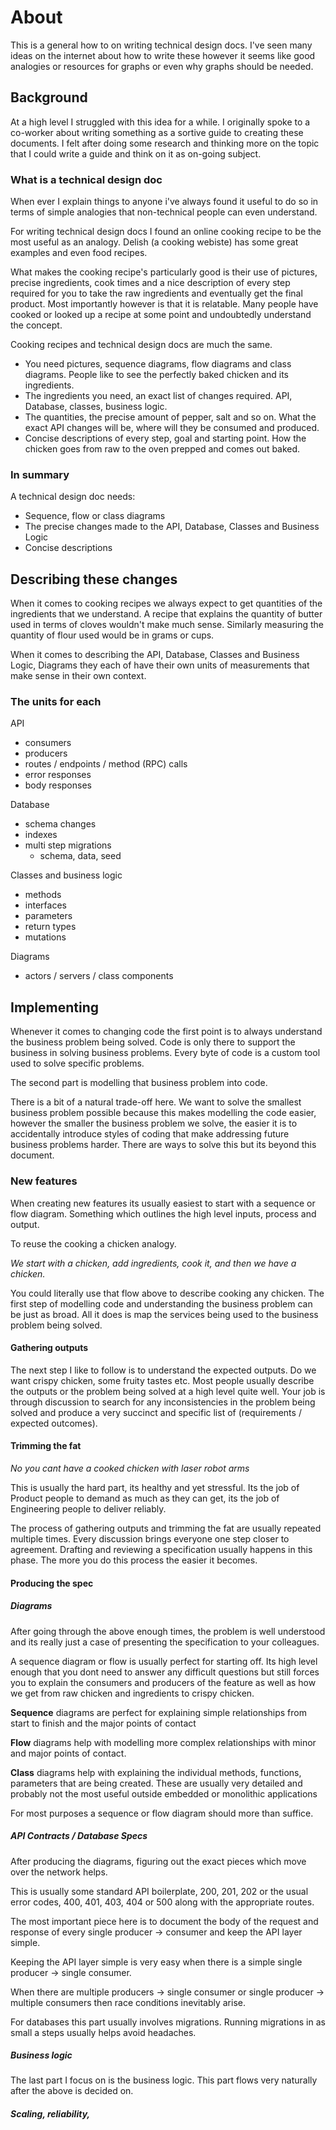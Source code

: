 # About

This is a general how to on writing technical design docs. I've seen many ideas on the internet about how to write these
however it seems like good analogies or resources for graphs or even why graphs should be needed.

## Background

At a high level I struggled with this idea for a while. I originally spoke to a co-worker about writing something
as a sortive guide to creating these documents. I felt after doing some research and thinking more on the topic that
I could write a guide and think on it as on-going subject.

### What is a technical design doc

When ever I explain things to anyone i've always found it useful to do so in terms of simple analogies that non-technical 
people can even understand.

For writing technical design docs I found an online cooking recipe to be the most useful as an analogy. Delish (a cooking webiste) 
has some great examples and even food recipes.

What makes the cooking recipe's particularly good is their use of pictures, precise ingredients, cook times and a nice 
description of every step required for you to take the raw ingredients and eventually get the final product. Most importantly
however is that it is relatable. Many people have cooked or looked up a recipe at some point and undoubtedly understand the concept. 

Cooking recipes and technical design docs are much the same. 

- You need pictures, sequence diagrams, flow diagrams and class diagrams. People like to see the perfectly baked chicken and its ingredients.
- The ingredients you need, an exact list of changes required. API, Database, classes, business logic. 
- The quantities, the precise amount of pepper, salt and so on. What the exact API changes will be, where will they be consumed and produced.
- Concise descriptions of every step, goal and starting point. How the chicken goes from raw to the oven prepped and comes out baked.

### In summary

A technical design doc needs:

- Sequence, flow or class diagrams
- The precise changes made to the API, Database, Classes and Business Logic
- Concise descriptions

## Describing these changes

When it comes to cooking recipes we always expect to get quantities of the ingredients that we understand. A recipe
that explains the quantity of butter used in terms of cloves wouldn't make much sense. Similarly measuring the quantity
of flour used would be in grams or cups.

When it comes to describing the API, Database, Classes and Business Logic, Diagrams they each of have their own units of 
measurements that make sense in their own context.

### The units for each

API
- consumers
- producers
- routes / endpoints / method (RPC) calls
- error responses
- body responses

Database
- schema changes
- indexes
- multi step migrations
  - schema, data, seed

Classes and business logic
- methods
- interfaces
- parameters
- return types
- mutations

Diagrams
- actors / servers / class components

## Implementing

Whenever it comes to changing code the first point is to always understand the business problem being solved. Code is only
there to support the business in solving business problems. Every byte of code is a custom tool used to solve specific 
problems.

The second part is modelling that business problem into code.

There is a bit of a natural trade-off here. We want to solve the smallest business problem possible because this makes
modelling the code easier, however the smaller the business problem we solve, the easier it is to accidentally introduce
styles of coding that make addressing future business problems harder. There are ways to solve this but its beyond this 
document.

### New features

When creating new features its usually easiest to start with a sequence or flow diagram. Something which outlines 
the high level inputs, process and output.

To reuse the cooking a chicken analogy. 

_We start with a chicken, add ingredients, cook it, and then we have a chicken._

You could literally use that flow above to describe cooking any chicken. The first step of modelling code and understanding
the business problem can be just as broad. All it does is map the services being used to the business problem being solved.

#### Gathering outputs

The next step I like to follow is to understand the expected outputs. Do we want crispy chicken, some fruity tastes etc. 
Most people usually describe the outputs or the problem being solved at a high level quite well. Your job is through discussion
to search for any inconsistencies in the problem being solved and produce a very succinct and specific list of (requirements / expected outcomes).

#### Trimming the fat

_No you cant have a cooked chicken with laser robot arms_

This is usually the hard part, its healthy and yet stressful. Its the job of Product people to demand as much as they can get, its
the job of Engineering people to deliver reliably.

The process of gathering outputs and trimming the fat are usually repeated multiple times. Every discussion brings everyone
one step closer to agreement. Drafting and reviewing a specification usually happens in this phase. The more you do this 
process the easier it becomes.

#### Producing the spec

##### Diagrams

After going through the above enough times, the problem is well understood and its really just a case of presenting
the specification to your colleagues.

A sequence diagram or flow is usually perfect for starting off. Its high level enough that you dont need to answer any
difficult questions but still forces you to explain the consumers and producers of the feature as well as how we get
from raw chicken and ingredients to crispy chicken.

**Sequence** diagrams are perfect for explaining simple relationships from start to finish and the major points of contact

**Flow** diagrams help with modelling more complex relationships with minor and major points of contact.

**Class** diagrams help with explaining the individual methods, functions, parameters that are being created. These are usually
very detailed and probably not the most useful outside embedded or monolithic applications

For most purposes a sequence or flow diagram should more than suffice.

##### API Contracts / Database Specs

After producing the diagrams, figuring out the exact pieces which move over the network helps.

This is usually some standard API boilerplate, 200, 201, 202 or the usual error codes, 400, 401, 403, 404 or 500 along 
with the appropriate routes.

The most important piece here is to document the body of the request and response of every single producer -> consumer and 
keep the API layer simple. 

Keeping the API layer simple is very easy when there is a simple single producer -> single consumer.

When there are multiple producers -> single consumer or single producer -> multiple consumers then race conditions 
inevitably arise.

For databases this part usually involves migrations. Running migrations in as small a steps usually helps avoid headaches.

##### Business logic

The last part I focus on is the business logic. This part flows very naturally after the above is decided on.

##### Scaling, reliability, 
